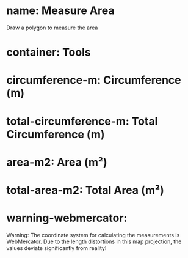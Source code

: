 ﻿# name: Measure Area

Draw a polygon to measure the area

# container: Tools

# circumference-m: Circumference (m)
# total-circumference-m: Total Circumference (m)
# area-m2: Area (m²)
# total-area-m2: Total Area (m²)

# warning-webmercator: 

Warning: 
The coordinate system for calculating the measurements is WebMercator. 
Due to the length distortions in this map projection, the values deviate 
significantly from reality!